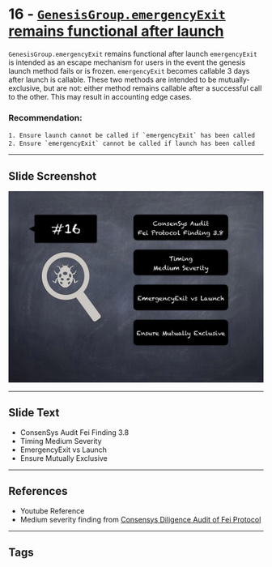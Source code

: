 
# 16 - [`GenesisGroup.emergencyExit` remains functional after launch](./`GenesisGroup.emergencyExit`%20remains%20functional%20after%20launch.md)

`GenesisGroup.emergencyExit` remains functional after launch `emergencyExit` is intended as an escape mechanism for users in the event the genesis launch method fails or is frozen. `emergencyExit` becomes callable 3 days after launch is callable. These two methods are intended to be mutually-exclusive, but are not: either method remains callable after a successful call to the other. This may result in accounting edge cases.

### Recommendation:

	1. Ensure launch cannot be called if `emergencyExit` has been called
	2. Ensure `emergencyExit` cannot be called if launch has been called
___
## Slide Screenshot
![016.png](../../images/7.%20Audit%20Findings%20101/016.png)
___
## Slide Text
- ConsenSys Audit Fei Finding 3.8
- Timing Medium Severity
- EmergencyExit vs Launch
- Ensure Mutually Exclusive
___
## References
- Youtube Reference
- Medium severity finding from [Consensys Diligence Audit of Fei Protocol](https://consensys.net/diligence/audits/2021/01/fei-protocol/#genesisgroup-emergencyexit-remains-functional-after-launch)
___
## Tags
